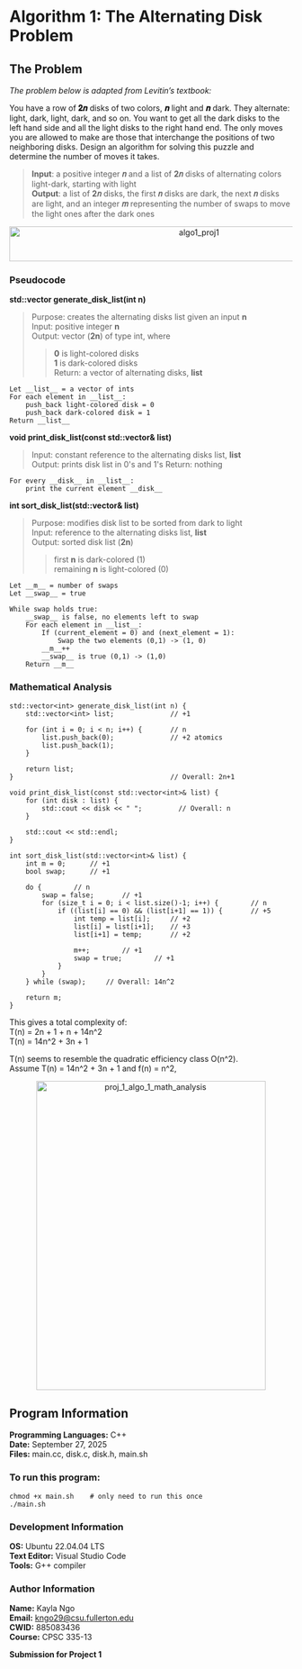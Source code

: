 # Algorithm 1: The Alternating Disk Problem
## The Problem
_The problem below is adapted from Levitin’s textbook:_

You have a row of __𝟐𝒏__ disks of two colors, __𝒏__ light and __𝒏__ dark. They alternate: light, dark, light,
dark, and so on. You want to get all the dark disks to the left hand side and all the light disks
to the right hand end. The only moves you are allowed to make are those that interchange the
positions of two neighboring disks. Design an algorithm for solving this puzzle and determine
the number of moves it takes.

> __Input__: a positive integer __𝑛__ and a list of __2𝑛__ disks of alternating colors light-dark, starting with
> light  
> __Output__: a list of __2𝑛__ disks, the first __𝑛__ disks are dark, the next __𝑛__ disks are light, and an integer
> __𝑚__ representing the number of swaps to move the light ones after the dark ones  

<div align="center">
    <img width="659" height="62" alt="algo1_proj1" src="https://github.com/user-attachments/assets/b32462e8-bca7-46b3-aa27-be2df00b2190" />
</div>

### Pseudocode
__std::vector<int> generate_disk_list(int n)__  
>Purpose: creates the alternating disks list given an input __n__  
>Input: positive integer __n__  
>Output: vector (__2n__) of type int, where  
>>__0__ is light-colored disks  
>>__1__ is dark-colored disks  
>Return: a vector of alternating disks, __list__  
```
Let __list__ = a vector of ints
For each element in __list__:
    push_back light-colored disk = 0
    push_back dark-colored disk = 1
Return __list__
```  

__void print_disk_list(const std::vector<int>& list)__  
>Input: constant reference to the alternating disks list, __list__  
>Output: prints disk list in 0's and 1's
>Return: nothing

```
For every __disk__ in __list__:
    print the current element __disk__

```  

__int sort_disk_list(std::vector<int>& list)__  
>Purpose: modifies disk list to be sorted from dark to light  
>Input: reference to the alternating disks list, __list__  
>Output: sorted disk list (__2n__)  
>> first __n__ is dark-colored (1)  
>> remaining __n__ is light-colored (0)  
```
Let __m__ = number of swaps
Let __swap__ = true

While swap holds true:
    __swap__ is false, no elements left to swap
    For each element in __list__:
        If (current_element = 0) and (next_element = 1):
            Swap the two elements (0,1) -> (1, 0)
        __m__++
        __swap__ is true (0,1) -> (1,0)
    Return __m__

```  


### Mathematical Analysis
```
std::vector<int> generate_disk_list(int n) {
    std::vector<int> list;              // +1

    for (int i = 0; i < n; i++) {       // n
        list.push_back(0);              // +2 atomics
        list.push_back(1);
    }                                   

    return list;
}                                       // Overall: 2n+1
```

```
void print_disk_list(const std::vector<int>& list) {
    for (int disk : list) {
        std::cout << disk << " ";         // Overall: n
    }

    std::cout << std::endl;
}
```

```
int sort_disk_list(std::vector<int>& list) {
    int m = 0;      // +1
    bool swap;      // +1

    do {        // n
        swap = false;       // +1
        for (size_t i = 0; i < list.size()-1; i++) {        // n
            if ((list[i] == 0) && (list[i+1] == 1)) {       // +5
                int temp = list[i];     // +2
                list[i] = list[i+1];    // +3
                list[i+1] = temp;       // +2

                m++;        // +1
                swap = true;        // +1
            }
        }
    } while (swap);     // Overall: 14n^2

    return m;
}
```

This gives a total complexity of:  
T(n) = 2n + 1 + n + 14n^2  
T(n) = 14n^2 + 3n + 1  

T(n) seems to resemble the quadratic efficiency class O(n^2).  
Assume T(n) = 14n^2 + 3n + 1 and f(n) = n^2,  
<div align="center">
    <img width="408" height="549" alt="proj_1_algo_1_math_analysis" src="https://github.com/user-attachments/assets/9bae76db-0ae4-4639-ace4-a0f7df2a4a3b" />
</div>
    

## Program Information
__Programming Languages:__ C++  
__Date:__ September 27, 2025  
__Files:__ main.cc, disk.c, disk.h, main.sh  

### To run this program:
```
chmod +x main.sh    # only need to run this once
./main.sh
```

### Development Information
__OS:__ Ubuntu 22.04.04 LTS  
__Text Editor:__ Visual Studio Code  
__Tools:__ G++ compiler  

### Author Information
__Name:__ Kayla Ngo  
__Email:__ kngo29@csu.fullerton.edu  
__CWID:__ 885083436  
__Course:__ CPSC 335-13  

__Submission for Project 1__
